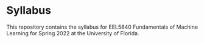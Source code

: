 # Syllabus
This repository contains the syllabus for EEL5840 Fundamentals of Machine Learning for Spring 2022 at the University of Florida.
